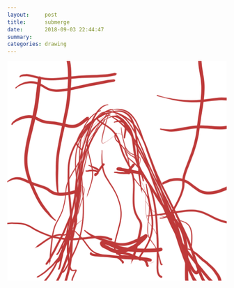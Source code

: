 ```yaml
---
layout:     post
title:      submerge
date:       2018-09-03 22:44:47
summary:    
categories: drawing
---
```

![submerge](/images/diary/submerge.png ".")
